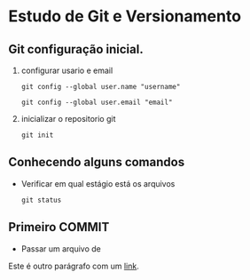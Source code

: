 # Estudo de Git e Versionamento

## Git configuração inicial.

1. configurar usario e email
	
	`git config --global user.name "username" `
	
	`git config --global user.email "email"`

2. inicializar o repositorio git

    `git init`

## Conhecendo alguns comandos

- Verificar em qual estágio está os arquivos
	
	`git status`


## Primeiro COMMIT

- Passar um arquivo de 




Este é outro parágrafo com um [link](https://www.example.com).

